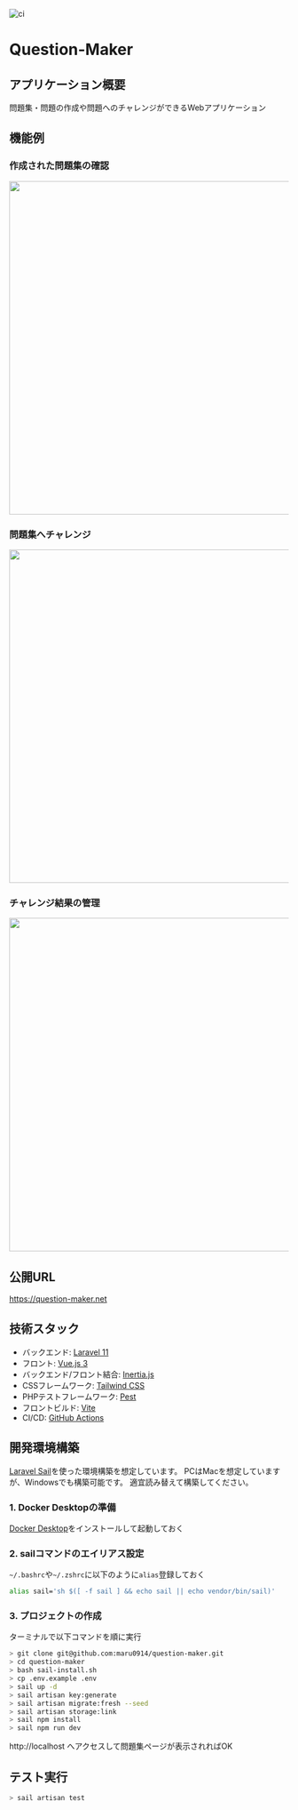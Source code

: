 ![ci](https://github.com/maru0914/question-maker/actions/workflows/laravel.yml/badge.svg)

# Question-Maker 

## アプリケーション概要

問題集・問題の作成や問題へのチャレンジができるWebアプリケーション

## 機能例

### 作成された問題集の確認

<img src="https://github.com/maru0914/question-maker/assets/56859729/b0017bb3-0a81-480d-a041-59823c154678" width=600px>


### 問題集へチャレンジ

<img src="https://github.com/maru0914/question-maker/assets/56859729/0b57b587-db5a-450c-bb68-bcfa6fe6d0e1" width=600px>


### チャレンジ結果の管理

<img src="https://github.com/maru0914/question-maker/assets/56859729/3197cde8-0fe3-4702-9daf-e6c0d36126ee" width=600px>


## 公開URL
https://question-maker.net

## 技術スタック

- バックエンド: [Laravel 11](https://laravel.com/docs/11.x)
- フロント: [Vue.js 3](https://vuejs.org/guide/introduction)
- バックエンド/フロント結合: [Inertia.js](https://inertiajs.com/)
- CSSフレームワーク: [Tailwind CSS](https://tailwindcss.com/)
- PHPテストフレームワーク: [Pest](https://pestphp.com/)
- フロントビルド: [Vite](https://ja.vitejs.dev/)
- CI/CD: [GitHub Actions](https://docs.github.com/ja/actions)


## 開発環境構築

[Laravel Sail](https://laravel.com/docs/11.x/sail#main-content)を使った環境構築を想定しています。
PCはMacを想定していますが、Windowsでも構築可能です。
適宜読み替えて構築してください。

### 1. Docker Desktopの準備

[Docker Desktop](https://www.docker.com/ja-jp/products/docker-desktop/)をインストールして起動しておく

### 2. sailコマンドのエイリアス設定

`~/.bashrc`や`~/.zshrc`に以下のように`alias`登録しておく

```bash
alias sail='sh $([ -f sail ] && echo sail || echo vendor/bin/sail)'
```

### 3. プロジェクトの作成

ターミナルで以下コマンドを順に実行

```bash
> git clone git@github.com:maru0914/question-maker.git
> cd question-maker
> bash sail-install.sh
> cp .env.example .env
> sail up -d
> sail artisan key:generate
> sail artisan migrate:fresh --seed
> sail artisan storage:link 
> sail npm install
> sail npm run dev 
```

http://localhost へアクセスして問題集ページが表示されればOK

## テスト実行

```bash
> sail artisan test
```
